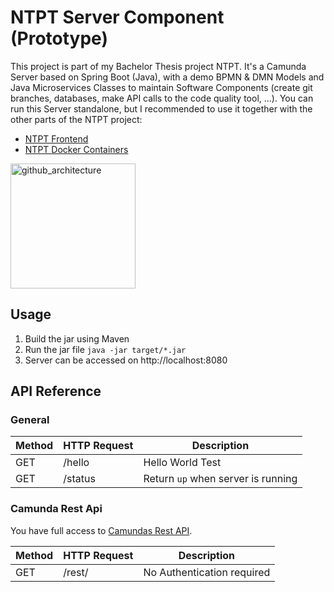 # NTPT Server Component (Prototype)
This project is part of my Bachelor Thesis project NTPT. It's a Camunda Server based on Spring Boot (Java), with a demo BPMN & DMN Models and Java Microservices Classes to maintain Software Components (create git branches, databases, make API calls to the code quality tool, ...). You can run this Server standalone, but I recommended to use it together with the other parts of the NTPT project:
* [NTPT Frontend](https://github.com/stegerpa/ntpt_frontend_react)
* [NTPT Docker Containers](https://github.com/stegerpa/ntpt_docker_compose)

<img width="200" alt="github_architecture" src="https://user-images.githubusercontent.com/18348827/35306966-c96738ca-00a0-11e8-8c0e-c8e3e097222d.png">


## Usage
1. Build the jar using Maven
2. Run the jar file `java -jar target/*.jar`
2. Server can be accessed on http://localhost:8080

## API Reference
### General
Method|HTTP Request|Description
---|---|---
GET|/hello|Hello World Test
GET|/status|Return `up` when server is running

### Camunda Rest Api
You have full access to [Camundas Rest API](https://docs.camunda.org/manual/latest/reference/rest/). 

Method|HTTP Request|Description
---|---|---
GET|/rest/|No Authentication required
